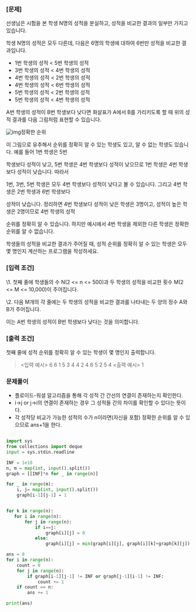 ### **[문제]**

선생님은 시험을 본 학생 N명의 성적을 분실하고, 성적을 비교한 결과의 일부만 가지고 있습니다.

 

학생 N명의 성적은 모두 다른데, 다음은 6명의 학생에 대하여 6번만 성적을 비교한 결과입니다.

- 1번 학생의 성적 < 5번 학생의 성적
- 3번 학생의 성적 < 4번 학생의 성적
- 4번 학생의 성적 < 2번 학생의 성적
- 4번 학생의 성적 < 6번 학생의 성적
- 5번 학생의 성적 < 2번 학생의 성적
- 5번 학생의 성적 < 4번 학생의 성적

A번 학생의 성적이 B번 학생보다 낮다면 화살표가 A에서 B를 가리키도록 할 때 위의 성적 결과를 다음 그림처럼 표현할 수 있습니다.



![img](https://blog.kakaocdn.net/dn/bCKBBD/btrqNfFvxYR/3bc0meLOeK0FzHdvZiTKj1/img.png)정확한 순위



이 그림으로 유추해서 순위를 정확히 알 수 있는 학생도 있고, 알 수 없는 학생도 있습니다. 예를 들어 1번 학생은 5번 

 

학생보다 성적이 낮고, 5번 학생은 4번 학생보다 성적이 낮으므로 1번 학생은 4번 학생보다 성적이 낮습니다. 따라서

 

1번, 3번, 5번 학생은 모두 4번 학생보다 성적이 낮다고 볼 수 있습니다. 그리고 4번 학생은 2번 학생과 6번 학생보다

 

성적이 낮습니다. 정리하면 4번 학생보다 성적이 낮은 학생은 3명이고, 성적이 높은 학생은 2명이므로 4번 학생의 성적

 

순위를 정확히 알 수 있습니다. 하지만 예시에서 4번 학생을 제외한 다른 학생은 정확한 순위를 알 수 없습니다.

 

학생들의 성적을 비교한 결과가 주어질 때, 성적 순위를 정확히 알 수 있는 학생은 모두 몇 명인지 계산하는 프로그램을 작성하세요.

 

### **[입력 조건]**

\1. 첫째 줄에 학생들의 수 N(2 <= n <= 500)과 두 학생의 성적을 비교한 횟수 M(2 <= M <= 10,000)이 주어집니다.

 

\2. 다음 M개의 각 줄에는 두 학생의 성적을 비교한 결과를 나타내는 두 양의 정수 A와 B가 주어집니다.

  이는 A번 학생의 성적이 B번 학생보다 낮다는 것을 의미합니다.

 

### **[출력 조건]**

첫째 줄에 성적 순위를 정확히 알 수 있는 학생이 몇 명인지 출력합니다.

> <입력 예시>
> 6 6
> 1 5
> 3 4
> 4 2
> 4 6
> 5 2
> 5 4
> <출력 예시>
> 1

### 문제풀이
- 플로이드-워셜 알고리즘을 통해 각 성적 간 간선의 연결이 존재하는지 확인한다.
- i->j or j->i의 연결이 존재하는 경우 그 성적들 간의 차이를 확인할 수 있다는 뜻이다.
- 각 성적당 비교가 가능한 성적의 수가 n이라면(자신을 포함) 정확한 순위를 알 수 있으므로 ans+1을 한다.

```python

import sys
from collections import deque
input = sys.stdin.readline

INF = 1e10
n, m = map(int, input().split())
graph = [[INF]*n for _ in range(n)]

for _ in range(m):
    i, j= map(int, input().split())
    graph[i-1][j-1] = 1


for k in range(n):
   for i in range(n):
       for j in range(n):
           if i==j:
               graph[i][j] = 0
           else:
               graph[i][j] = min(graph[i][j], graph[i][k]+graph[k][j])

ans = 0
for i in range(n):
    count = 0
    for j in range(n):
        if graph[i-1][j-1] != INF or graph[j-1][i-1] != INF:
            count += 1
    if count == n:
        ans += 1

print(ans)
```
